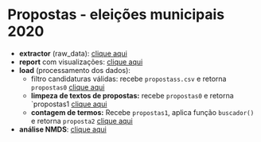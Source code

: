 # Propostas - eleições municipais 2020

* **extractor** (raw_data): [clique aqui](https://drive.google.com/file/d/1EvqYC_yNo0FYg9J0x1jE4nxPH3p579dN/view?usp=sharing)
* **report** com visualizações: [clique aqui](https://github.com/Transparencia-Brasil/propostas-eleicoes-2020/blob/main/report/visualizacoes.md)
* **load** (processamento dos dados):
  + filtro candidaturas válidas: recebe `propostass.csv` e retorna `propostas0` [clique aqui](https://github.com/Transparencia-Brasil/propostas-eleicoes-2020/blob/main/code/propostas0_candidaturas_validas.R)
  + **limpeza de textos de propostas:** recebe `propostas0` e retorna `propostas1 [clique aqui](https://github.com/Transparencia-Brasil/propostas-eleicoes-2020/blob/main/code/propostas1_processa_texto.R) 
  + **contagem de termos:** Recebe `propostas1`, aplica função `buscador()` e retorna `proposta2` [clique aqui](https://github.com/Transparencia-Brasil/propostas-eleicoes-2020/blob/main/code/propostas2_aplica_buscador.R)
 * **análise NMDS**: [clique aqui](https://github.com/Transparencia-Brasil/propostas-eleicoes-2020/blob/main/code/nmds.R)
